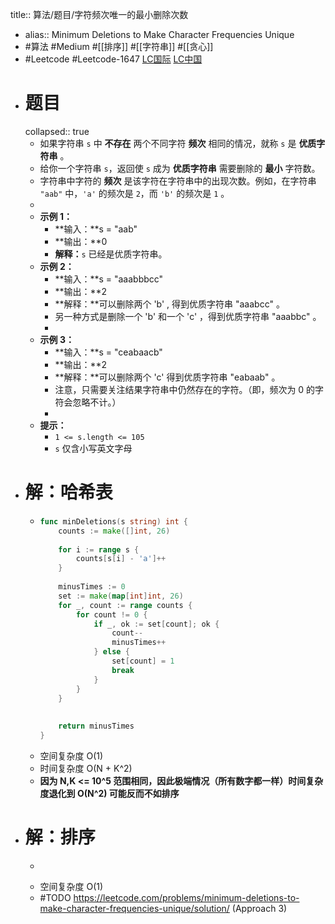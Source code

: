 title:: 算法/题目/字符频次唯一的最小删除次数
- alias:: Minimum Deletions to Make Character Frequencies Unique
- #算法 #Medium #[[排序]] #[[字符串]] #[[贪心]]
- #Leetcode #Leetcode-1647 [LC国际](https://leetcode.com/problems/minimum-deletions-to-make-character-frequencies-unique/) [LC中国](https://leetcode-cn.com/problems/minimum-deletions-to-make-character-frequencies-unique/)
- # 题目
  collapsed:: true
	- 如果字符串 `s` 中 **不存在** 两个不同字符 **频次** 相同的情况，就称 `s` 是 **优质字符串** 。
	- 给你一个字符串 `s`，返回使 `s` 成为 **优质字符串** 需要删除的 **最小** 字符数。
	- 字符串中字符的 **频次** 是该字符在字符串中的出现次数。例如，在字符串 `"aab"` 中，`'a'` 的频次是 `2`，而 `'b'` 的频次是 `1` 。
	-
	- **示例 1：**
		- **输入：**s = "aab"
		- **输出：**0
		- **解释：**`s` 已经是优质字符串。
	- **示例 2：**
		- **输入：**s = "aaabbbcc"
		- **输出：**2
		- **解释：**可以删除两个 'b' , 得到优质字符串 "aaabcc" 。
		- 另一种方式是删除一个 'b' 和一个 'c' ，得到优质字符串 "aaabbc" 。
		-
	- **示例 3：**
		- **输入：**s = "ceabaacb"
		- **输出：**2
		- **解释：**可以删除两个 'c' 得到优质字符串 "eabaab" 。
		- 注意，只需要关注结果字符串中仍然存在的字符。（即，频次为 0 的字符会忽略不计。）
		-
	- **提示：**
		- `1 <= s.length <= 105`
		- `s` 仅含小写英文字母
- # 解：哈希表
	- ```go
	  func minDeletions(s string) int {
	      counts := make([]int, 26)
	      
	      for i := range s {
	          counts[s[i] - 'a']++
	      }
	      
	      minusTimes := 0
	      set := make(map[int]int, 26)
	      for _, count := range counts {
	          for count != 0 {
	              if _, ok := set[count]; ok {
	                  count--
	                  minusTimes++
	              } else {
	                  set[count] = 1
	                  break
	              }
	          }
	      }
	      
	      
	      return minusTimes
	  }
	  ```
	- 空间复杂度 O(1)
	- 时间复杂度 O(N + K^2)
	- **因为 N,K <= 10^5 范围相同，因此极端情况（所有数字都一样）时间复杂度退化到 O(N^2) 可能反而不如排序**
- # 解：排序
	- ```go
	  ```
	- 空间复杂度 O(1)
	- #TODO https://leetcode.com/problems/minimum-deletions-to-make-character-frequencies-unique/solution/ (Approach 3)